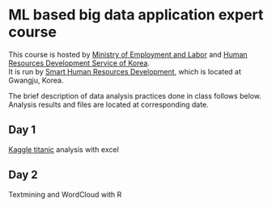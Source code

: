 # ML based big data application expert course

This course is hosted by [Ministry of Employment and Labor](http://www.moel.go.kr/) and [Human Resources Development Service of Korea](http://www.hrdkorea.or.kr/).  
It is run by [Smart Human Resources Development](https://www.smhrd.or.kr/), which is located at Gwangju, Korea.  

The brief description of data analysis practices done in class follows below.  
Analysis results and files are located at corresponding date.

## Day 1
[Kaggle titanic](https://www.kaggle.com/c/titanic) analysis with excel

## Day 2
Textmining and WordCloud with R

